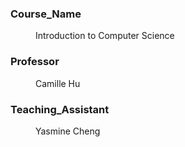 <dl>
  <h3><dt>Course_Name</dt></h3>
  <dd>Introduction to Computer Science</dd>

  <h3><dt>Professor</dt></h3>
  <dd>Camille Hu</dd>
  
  <h3><dt>Teaching_Assistant</dt></h3>
  <dd>Yasmine Cheng</dd>
</dl>
